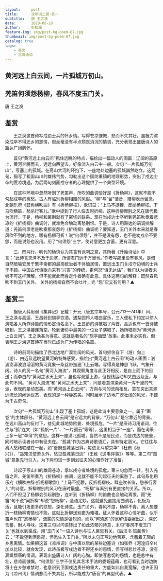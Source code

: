 ```yaml
---
layout:     post
title:      凉州词二首·其一
subtitle:   唐 王之涣
date:       2020-06-28
author:     听松阁
feature-img: img/post-bg-poem-07.jpg
thumbnail: img/post-bg-poem-07.jpg
catalog: true
tags:
    - 美文
    - 古典诗词
---
```


## 黄河远上白云间，一片孤城万仞山。

## 羌笛何须怨杨柳，春风不度玉门关。



唐 王之涣

## 鉴赏



　　王之涣这首诗写戍边士兵的怀乡情。写得苍凉慷慨，悲而不失其壮，虽极力渲染戍卒不得还乡的怨情，但丝毫没有半点颓丧消沉的情调，充分表现出盛唐诗人的豁达广阔胸怀。



　　首句“黄河远上白云间”抓住远眺的特点，描绘出一幅动人的图画：辽阔的高原上，黄河奔腾而去，远远向西望去，好像流入白云中一般。次句 “一片孤城万仞山”，写塞上的孤城。在高山大河的环抱下，一座地处边塞的孤城巍然屹立。这两句，描写了祖国山川的雄伟气势，勾勒出这个国防重镇的地理形势，突出了戍边士卒的荒凉境遇，为后两句刻画戍守者的心理提供了一个典型环境。



　　在这种环境中忽然听到了羌笛声，所吹的曲调恰好是《折杨柳》，这就不能不勾起戍卒的离愁。古人有临别折柳相赠的风俗。“柳”与“留”谐音，赠柳表示留念。北朝乐府《鼓角横吹曲》有《折杨柳枝》，歌词曰：“上马不捉鞭，反拗杨柳枝。下马吹横笛，愁杀行客儿。”歌中提到了行人临去时折柳。这种折柳赠别之风在唐代极为流行。于是，杨柳和离别就有了密切的联系。现在当戍边士卒听到羌笛吹奏着悲凉的《折杨柳》曲调时，就难免会触动离愁别恨。于是，诗人用豁达的语调排解道：羌笛何须老是吹奏那哀怨的《折杨柳》曲调呢？要知道，玉门关外本来就是春风吹不到的地方，哪有杨柳可折！说“何须怨”，并不是没有怨，也不是劝戍卒不要怨，而是说怨也没用。用了“何须怨”三字，使诗意更加含蓄，更有深意。



　　三、四两行，明代的杨慎认为其含有讽刺之意，其所著《升庵诗话》中言：“此诗言恩泽不及于边塞，所谓君门远于万里也。”作者写那里没有春风，是借自然暗喻安居于繁华帝都的最高统治者不体恤民情，置远出玉门关戍守边境的士兵于不顾。中国古代诗歌向来有“兴寄”的传统，更何况“诗无达诂”，我们认为读者未尝不可这样理解，但不能就此而肯定作者确有此意。具体这两句的解释：既然春风吹不到玉门关外， 关外的杨柳自然不会吐叶，光 “怨”它又有何用？▲





## 鉴赏二



　　据唐人薛用弱《集异记》记载：开元（唐玄宗年号，公元713—741年）间，王之涣与高适、王昌龄到旗亭饮酒，遇梨园伶人唱曲宴乐，三人便私下约定以伶人演唱各人所作诗篇的情形定诗名高下。王昌龄的诗被唱了两首，高适也有一首诗被唱到，王之涣接连落空。轮到诸伶中最美的一位女子演唱了，她所唱则为“黄河远上白云间”。王之涣甚为得意。这就是著名的“旗亭画壁”故事。此事未必实有。但表明王之涣这首诗在当时已成为广为传唱的名篇。



　　诗的前两句描绘了西北边地广漠壮阔的风光。首句抓住自下（游）向上（游）、由近及远眺望黄河的特殊感受，描绘出“黄河远上白云间”的动人画面：汹涌澎湃波浪滔滔的黄河竟象一条丝带迤逦飞上云端。写得真是神思飞跃，气象开阔。诗人的另一名句“黄河入海流”，其观察角度与此正好相反，是自上而下的目送；而李白的“黄河之水天上来”，虽也写观望上游，但视线运动却又由远及近，与此句不同。“黄河入海流”和“黄河之水天上来”，同是着意渲染黄河一泻千里的气派，表现的是动态美。而“黄河远上白云间”，方向与河的流向相反，意在突出其源远流长的闲远仪态，表现的是一种静态美。同时展示了边地广漠壮阔的风光，不愧为千古奇句。



　　次句“一片孤城万仞山”出现了塞上孤城，这是此诗主要意象之一，属于“画卷”的主体部分。“黄河远上白云间”是它远大的背景，“万仞山”是它靠近的背景。在远川高山的反衬下，益见此城地势险要、处境孤危。“一片”是唐诗习用语词，往往与“孤”连文（如“孤帆一片”、“一片孤云”等等），这里相当于“一座”，而在词采上多一层“单薄”的意思。这样一座漠北孤城，当然不是居民点，而是戌边的堡垒，同时暗示读者诗中有征夫在。“孤城”作为古典诗歌语汇，具有特定涵义。它往往与离人愁绪联结在一起，如“夔府孤城落日斜，每依北斗望京华”（杜甫《秋兴》）、“遥知汉使萧关外，愁见孤城落日边”（王维《送韦评事》）等等。第二句“孤城”意象先行引入，为下两句进一步刻划征夫的心理作好了准备。



　　诗起于写山川的雄阔苍凉，承以戌守者处境的孤危。第三句忽而一转，引入羌笛之声。羌笛所奏乃《折杨柳》曲调，这就不能不勾起征夫的离愁了。此句系化用乐府《横吹曲辞·折杨柳歌辞》“上马不捉鞭，反折杨柳枝。蹀座吹长笛，愁杀行客儿”的诗意。折柳赠别的风习在唐时最盛。“杨柳”与离别有更直接的关系。所以，人们不但见了杨柳会引起别愁，连听到《折杨柳》的笛曲也会触动离恨。而“羌笛”句不说“闻折柳”却说“怨杨柳”，造语尤妙。这就避免直接用曲调名，化板为活，且能引发更多的联想，深化诗意。玉门关外，春风不度，杨柳不青，离人想要折一枝杨柳寄情也不能，这就比折柳送别更为难堪。征人怀着这种心情听曲，似乎笛声也在“怨杨柳”，流露的怨情是强烈的，而以“何须怨”的宽解语委婉出之，深沉含蓄，耐人寻味。这第三句以问语转出了如此浓郁的诗意，末句“春风不度玉门关”也就水到渠成。用“玉门关”一语入诗也与征人离思有关。《后汉书·班超传》云：“不敢望到酒泉郡，但愿生入玉门关。”所以末句正写边地苦寒，含蓄着无限的乡思离情。如果把这首《凉州词》与中唐以后的某些边塞诗（如张乔《河湟旧卒》）加以比较，就会发现，此诗虽极写戌边者不得还乡的怨情，但写得悲壮苍凉，没有衰飒颓唐的情调，表现出盛唐诗人广阔的心胸。即使写悲切的怨情，也是悲中有壮，悲凉而慷慨。“何须怨”三字不仅见其艺术手法的委婉蕴藉，也可看到当时边防将士在乡愁难禁时，也意识到卫国戌边责任的重大，方能如此自我宽解。也许正因为《凉州词》情调悲而不失其壮，所以能成为“唐音”的典型代表。▲
